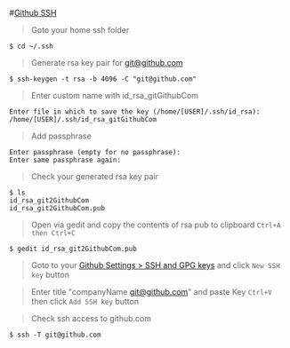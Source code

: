 #[Github SSH](https://help.github.com/en/articles/generating-a-new-ssh-key-and-adding-it-to-the-ssh-agent)

> Goto your home ssh folder

```
$ cd ~/.ssh
```

> Generate rsa key pair for git@github.com

```
$ ssh-keygen -t rsa -b 4096 -C "git@github.com"
```

> Enter custom name with id_rsa_gitGithubCom

```
Enter file in which to save the key (/home/[USER]/.ssh/id_rsa): /home/[USER]/.ssh/id_rsa_gitGithubCom
```

> Add passphrase

```
Enter passphrase (empty for no passphrase):
Enter same passphrase again: 
```

> Check your generated rsa key pair

```
$ ls
id_rsa_git2GithubCom
id_rsa_git2GithubCom.pub
```

> Open via gedit and copy the contents of rsa pub to clipboard `Ctrl+A then Ctrl+C`

```
$ gedit id_rsa_git2GithubCom.pub
```

> Goto to your [Github Settings > SSH and GPG keys](https://github.com/settings/keys) and click `New SSH key` button

> Enter title "companyName git@github.com" and paste Key `Ctrl+V` then click `Add SSH key` button

> Check ssh access to github.com

```
$ ssh -T git@github.com
```
